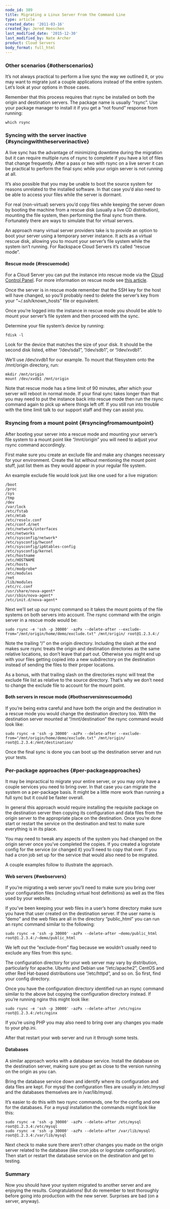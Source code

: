 ```yaml
---
node_id: 389
title: Migrating a Linux Server From the Command Line
type: article
created_date: '2011-03-16'
created_by: Jered Heeschen
last_modified_date: '2015-12-30'
last_modified_by: Nate Archer
product: Cloud Servers
body_format: full_html
---
```


### Other scenarios {#otherscenarios}

It&rsquo;s not always practical to perform a live sync the way we outlined it,
or you may want to migrate just a couple applications instead of the
entire system. Let&rsquo;s look at your options in those cases.

Remember that this process requires that rsync be installed on both the
origin and destination servers. The package name is usually &ldquo;rsync&rdquo;. Use
your package manager to install it if you get a &ldquo;not found&rdquo; response
from running:

    which rsync

### Syncing with the server inactive {#syncingwiththeserverinactive}

A live sync has the advantage of minimizing downtime during the
migration but it can require multiple runs of rsync to complete if you
have a lot of files that change frequently. After a pass or two with
rsync on a live server it can be practical to perform the final sync
while your origin server is not running at all.

It&rsquo;s also possible that you may be unable to boot the source system for
reasons unrelated to the installed software. In that case you&rsquo;d also
need to be able to access your files while the server is dormant.

For real (non-virtual) servers you&rsquo;d copy files while keeping the server
down by booting the machine from a rescue disk (usually a live CD
distribution), mounting the file system, then performing the final sync
from there. Fortunately there are ways to simulate that for virtual
servers.

An approach many virtual server providers take is to provide an option
to boot your server using a temporary server instance. It acts as a
virtual rescue disk, allowing you to mount your server&rsquo;s file system
while the system isn&rsquo;t running. For Rackspace Cloud Servers it&rsquo;s called
&ldquo;rescue mode&rdquo;.

#### Rescue mode {#rescuemode}

For a Cloud Server you can put the instance into rescue mode via
the [Cloud Control
Panel](https://mycloud.rackspace.com "Next-Gen Cloud Control Panel").
For more information on rescue mode see [this
article](/how-to/rescue-mode "How to use rescue mode").

Once the server is in rescue mode remember that the SSH key for the host
will have changed, so you&rsquo;ll probably need to delete the server&rsquo;s key
from your &ldquo;\~/.ssh/known\_hosts&rdquo; file or equivalent.

Once you&rsquo;re logged into the instance in rescue mode you should be able
to mount your server&rsquo;s file system and then proceed with the sync.

Determine your file system&rsquo;s device by running:

    fdisk -l

Look for the device that matches the size of your disk. It should be the
second disk listed, either &ldquo;/dev/sda1&rdquo;, &ldquo;/dev/sdb1&rdquo;, or &ldquo;/dev/xvdb1&rdquo;.

We&rsquo;ll use /dev/xvdb1 for our example. To mount that filesystem onto the
/mnt/origin directory, run:

    mkdir /mnt/origin
    mount /dev/xvdb1 /mnt/origin

Note that rescue mode has a time limit of 90 minutes, after which your
server will reboot in normal mode. If your final sync takes longer than
that you may need to put the instance back into rescue mode then run the
rsync command again to pick up where things left off. If you still run
into trouble with the time limit talk to our support staff and they can
assist you.

### Rsyncing from a mount point {#rsyncingfromamountpoint}

After booting your server into a rescue mode and mounting your server&rsquo;s
file system to a mount point like &ldquo;/mnt/origin&rdquo; you will need to adjust
your rsync command accordingly.

First make sure you create an exclude file and make any changes
necessary for your environment. Create the list without mentioning the
mount point stuff, just list them as they would appear in your regular
file system.

An example exclude file would look just like one used for a live
migration:

    /boot
    /proc
    /sys
    /tmp
    /dev
    /var/lock
    /etc/fstab
    /etc/mtab
    /etc/resolv.conf
    /etc/conf.d/net
    /etc/network/interfaces
    /etc/networks
    /etc/sysconfig/network*
    /etc/sysconfig/hwconf
    /etc/sysconfig/ip6tables-config
    /etc/sysconfig/kernel
    /etc/hostname
    /etc/HOSTNAME
    /etc/hosts
    /etc/modprobe*
    /etc/modules
    /net
    /lib/modules
    /etc/rc.conf
    /usr/share/nova-agent*
    /usr/sbin/nova-agent*
    /etc/init.d/nova-agent*

Next we&rsquo;ll set up our rsync command so it takes the mount points of the
file systems on both servers into account. The rsync command with the
origin server in a rescue mode would be:

    sudo rsync -e 'ssh -p 30000' -azPx --delete-after --exclude-from="/mnt/origin/home/demo/exclude.txt" /mnt/origin/ root@1.2.3.4:/

Note the trailing &ldquo;/&rdquo; on the origin directory. Including the slash at
the end makes sure rsync treats the origin and destination directories
as the same relative locations, so don&rsquo;t leave that part out. Otherwise
you might end up with your files getting copied into a new subdirectory
on the destination instead of sending the files to their proper
locations.

As a bonus, with that trailing slash on the directories rsync will treat
the exclude file list as relative to the source directory. That&rsquo;s why we
don&rsquo;t need to change the exclude file to account for the mount point.

#### Both servers in rescue mode {#bothserversinrescuemode}

If you&rsquo;re being extra careful and have both the origin and the
destination in a rescue mode you would change the destination directory
too. With the destination server mounted at &ldquo;/mnt/destination&rdquo; the rsync
command would look like:

    sudo rsync -e 'ssh -p 30000' -azPx --delete-after --exclude-from="/mnt/origin/home/demo/exclude.txt" /mnt/origin/ root@1.2.3.4:/mnt/destination/

Once the final sync is done you can boot up the destination server and
run your tests.

### Per-package approaches {#per-packageapproaches}

It may be impractical to migrate your entire server, or you may only
have a couple services you need to bring over. In that case you can
migrate the system on a per-package basis. It might be a little more
work than running a full sync but it could be faster overall.

In general this approach would require installing the requisite package
on the destination server then copying its configuration and data files
from the origin server to the appropriate place on the destination. Once
you&rsquo;re done start or restart the service on the destination and test to
make sure everything is in its place.

You may need to tweak any aspects of the system you had changed on the
origin server once you&rsquo;ve completed the copies. If you created a
logrotate config for the service (or changed it) you&rsquo;ll need to copy
that over. If you had a cron job set up for the service that would also
need to be migrated.

A couple examples follow to illustrate the approach.

#### Web servers {#webservers}

If you&rsquo;re migrating a web server you&rsquo;ll need to make sure you bring over
your configuration files (including virtual host definitions) as well as
the files used by your website.

If you&rsquo;ve been keeping your web files in a user&rsquo;s home directory make
sure you have that user created on the destination server. If the user
name is &ldquo;demo&rdquo; and the web files are all in the directory &ldquo;public\_html&rdquo;
you can run an rsync command similar to the following:

    sudo rsync -e 'ssh -p 30000' -azPx --delete-after ~demo/public_html root@1.2.3.4:/~demo/public_html

We left out the &ldquo;exclude-from&rdquo; flag because we wouldn&rsquo;t usually need to
exclude any files from this sync.

The configuration directory for your web server may vary by
distribution, particularly for apache. Ubuntu and Debian use
&ldquo;/etc/apache2&rdquo;, CentOS and other Red Hat-based distributions use
&ldquo;/etc/httpd&rdquo;, and so on. So first, find your config directory.

Once you have the configuration directory identified run an rsync
command similar to the above but copying the configuration directory
instead. If you&rsquo;re running nginx this might look like:

    sudo rsync -e 'ssh -p 30000' -azPx --delete-after /etc/nginx root@1.2.3.4:/etc/nginx

If you&rsquo;re using PHP you may also need to bring over any changes you made
to your php.ini.

After that restart your web server and run it through some tests.

#### Databases

A similar approach works with a database service. Install the database
on the destination server, making sure you get as close to the version
running on the origin as you can.

Bring the database service down and identify where its configuration and
data files are kept. For mysql the configuration files are usually in
/etc/mysql and the databases themselves are in /var/lib/mysql.

It&rsquo;s easier to do this with two rsync commands, one for the config and
one for the databases. For a mysql installation the commands might look
like this:

    sudo rsync -e 'ssh -p 30000' -azPx --delete-after /etc/mysql root@1.2.3.4:/etc/mysql
    sudo rsync -e 'ssh -p 30000' -azPx --delete-after /var/lib/mysql root@1.2.3.4:/var/lib/mysql

Next check to make sure there aren&rsquo;t other changes you made on the
origin server related to the database (like cron jobs or logrotate
configuration). Then start or restart the database service on the
destination and get to testing.

### Summary

Now you should have your system migrated to another server and are
enjoying the results. Congratulations! But do remember to test
thoroughly before going into production with the new server. Surprises
are bad (on a server, anyway).

